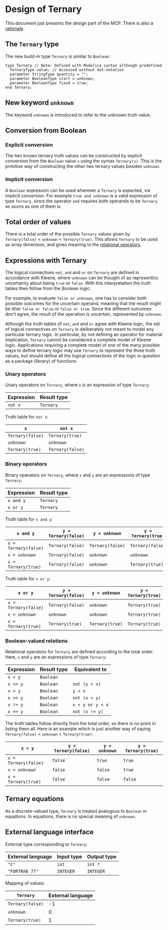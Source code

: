 # Design of Ternary
This document just presents the design part of the MCP.  There is also a [rationale](rationale.md).


## The `Ternary` type
The new build-in type `Ternary` is similar to `Boolean`:
```
type Ternary // Note: Defined with Modelica syntax although predefined
  TernaryType value; // Accessed without dot-notation
  parameter StringType quantity = "";
  parameter BooleanType start = unknown;
  parameter BooleanType fixed = true;
end Ternary;
```

## New keyword `unknown`
The keyword `unknown` is introduced to refer to the _unknown_ truth value.


## Conversion from Boolean

### Explicit conversion
The two known ternary truth values can be constructed by explicit conversion from the `Boolean` value `x` using the syntax `Ternary(x)`.  This is the primitive way of constructing the other two ternary values besides `unknown`.

### Implicit conversion
A `Boolean` expression can be used wherever a `Ternary` is expected, via implicit conversion.  For example `true and unknown` is a valid expression of type `Ternary`, since the operator `and` requires both operands to be `Ternary` as soons as one of them is.


## Total order of values
There is a total order of the possible `Ternary` values given by `Ternary(false)` < `unknown` < `Ternary(true)`.  This allows `Ternary` to be used as array dimension, and gives meaning to the [relational operators](#Boolean-valued-relations).


## Expressions with Ternary

The logical connectives `not`, `and` and `or` on `Ternary` are defined in accordance with Kleene, where `unknown` can be thought of as representinc uncertainty about being `true` or `false`.  With this interpretation the truth tables then follow from the Boolean logic.

For example, to evaluate `false or unknown`, one has to consider both possible outcomes for the uncertain operand, meaning that the result might be ither `false or false` or `false or true`.  Since the different outcomes don't agree, the result of the operation is uncertain, represented by `unknown`.

Although the truth tables of `not`, `and` and `or` agree with Kleene logic, the set of logical connectives on `Ternary` is deliberately not meant to model any particular ternary logic.  In particular, by not defining an operator for material implication, `Ternary` cannot be considered a complete model of Kleene logic.  Applications requiring a complete model of one of the many possible ways to define ternary logic may use `Ternary` to represent the three truth values, but should define all the logical connectives of the logic in question as a package (library) of functions.

### Unary operators
Unary operators on `Ternary`, where `x` is an expression of type `Ternary`:

| Expression    | Result type   |
| ------------- | ------------- |
| `not x`       | `Ternary`     |

Truth table for `not x`:

| `x`              | `not x`          |
| ---------------- | ---------------- |
| `Ternary(false)` | `Ternary(true)`  |
| `unknown`        | `unknown`        |
| `Ternary(true)`  | `Ternary(false)` |


### Binary operators
Binary operators on `Ternary`, where `x` and `y` are an expressions of type `Ternary`:

| Expression    | Result type   |
| ------------- | ------------- |
| `x and y`     | `Ternary`     |
| `x or y`      | `Ternary`     |

Truth table for `x and y`:

| `x and y`            | `y = Ternary(false)` | `y = unknown`    | `y = Ternary(true)` |
| -------------------- | -------------------- | ---------------- | ------------------- |
| `x = Ternary(false)` | `Ternary(false)`     | `Ternary(false)` | `Ternary(false)`    |
| `x = unknown`        | `Ternary(false)`     | `unknown`        | `unknown`           |
| `x = Ternary(true)`  | `Ternary(false)`     | `unknown`        | `Ternary(true)`     |

Truth table for `x or y`:

| `x or y`             | `y = Ternary(false)` | `y = unknown`    | `y = Ternary(true)` |
| -------------------- | -------------------- | ---------------- | ------------------- |
| `x = Ternary(false)` | `Ternary(false)`     | `unknown`        | `Ternary(true)`     |
| `x = unknown`        | `unknown`            | `unknown`        | `Ternary(true)`     |
| `x = Ternary(true)`  | `Ternary(true)`      | `Ternary(true)`  | `Ternary(true)`     |


### Boolean-valued relations
Relational operators for `Ternary` are defined according to the total order.  Here, `x` and `y` are an expressions of type `Ternary`:

| Expression    | Result type   | Equivalent to    |
| ------------- | ------------- | ---------------- |
| `x < y`       | `Boolean`     |                  |
| `x <= y`      | `Boolean`     | `not (y > x)`    |
| `x > y`       | `Boolean`     | `y < x`          |
| `x >= y`      | `Boolean`     | `not (x < y)`    |
| `x != y`      | `Boolean`     | `x < y or y < x` |
| `x == y`      | `Boolean`     | `not (x != y)`   |

The truth tables follow directly from the total order, so there is no point in listing them all.  Here is an example which is just another way of saying `Ternary(false)` < `unknown` < `Ternary(true)`:

| `x < y`              | `y = Ternary(false)` | `y = unknown`    | `y = Ternary(true)` |
| -------------------- | -------------------- | ---------------- | ------------------- |
| `x = Ternary(false)` | `false`              | `true`           | `true`              |
| `x = unknown`        | `false`              | `false`          | `true`              |
| `x = Ternary(true)`  | `false`              | `false`          | `false`             |


## Ternary equations
As a discrete-valued type, `Ternary` is treated analogous to `Boolean` in equations.  In equations, there is no special meaning of `unknown`.


## External language interface
External type corresponding to `Ternary`:

| External language | Input type    | Output type   |
| ----------------- | ------------- | ------------- |
| `"C"`             | `int`         | `int *`       |
| `"FORTRAN 77"`    | `INTEGER`     | `INTEGER`     |

Mapping of values:

| `Ternary`         | External language |
| ----------------- | ----------------- |
| `Ternary(false)`  | -1                |
| `unknown`         | 0                 |
| `Ternary(true)`   | 1                 |
